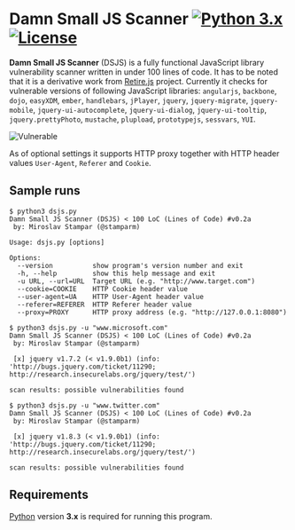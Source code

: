 Damn Small JS Scanner [![Python 3.x](https://img.shields.io/badge/python-3.x-yellow.svg)](https://www.python.org/) [![License](https://img.shields.io/badge/license-Public_domain-red.svg)](https://wiki.creativecommons.org/wiki/Public_domain)
=========

**Damn Small JS Scanner** (DSJS) is a fully functional JavaScript library vulnerability scanner written in under 100 lines of code. It has to be noted that it is a derivative work from [Retire.js](https://bekk.github.io/retire.js/) project. Currently it checks for vulnerable versions of following JavaScript libraries: `angularjs`, `backbone`, `dojo`, `easyXDM`, `ember`, `handlebars`, `jPlayer`, `jquery`, `jquery-migrate`, `jquery-mobile`, `jquery-ui-autocomplete`, `jquery-ui-dialog`, `jquery-ui-tooltip`, `jquery.prettyPhoto`, `mustache`, `plupload`, `prototypejs`, `sessvars`, `YUI`.

![Vulnerable](http://i.imgur.com/RpRBvxV.png)

As of optional settings it supports HTTP proxy together with HTTP header values `User-Agent`, `Referer` and `Cookie`.

Sample runs
----

```
$ python3 dsjs.py 
Damn Small JS Scanner (DSJS) < 100 LoC (Lines of Code) #v0.2a
 by: Miroslav Stampar (@stamparm)

Usage: dsjs.py [options]

Options:
  --version          show program's version number and exit
  -h, --help         show this help message and exit
  -u URL, --url=URL  Target URL (e.g. "http://www.target.com")
  --cookie=COOKIE    HTTP Cookie header value
  --user-agent=UA    HTTP User-Agent header value
  --referer=REFERER  HTTP Referer header value
  --proxy=PROXY      HTTP proxy address (e.g. "http://127.0.0.1:8080")
```

```
$ python3 dsjs.py -u "www.microsoft.com"
Damn Small JS Scanner (DSJS) < 100 LoC (Lines of Code) #v0.2a
 by: Miroslav Stampar (@stamparm)

 [x] jquery v1.7.2 (< v1.9.0b1) (info: 'http://bugs.jquery.com/ticket/11290;
http://research.insecurelabs.org/jquery/test/')

scan results: possible vulnerabilities found
```

```
$ python3 dsjs.py -u "www.twitter.com"
Damn Small JS Scanner (DSJS) < 100 LoC (Lines of Code) #v0.2a
 by: Miroslav Stampar (@stamparm)

 [x] jquery v1.8.3 (< v1.9.0b1) (info: 'http://bugs.jquery.com/ticket/11290;
http://research.insecurelabs.org/jquery/test/')

scan results: possible vulnerabilities found
```

Requirements
----

[Python](http://www.python.org/download/) version **3.x** is required for running this program.
